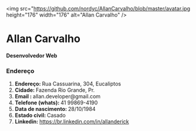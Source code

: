 <img src="https://github.com/nordyc/AllanCarvalho/blob/master/avatar.jpg height="176" width="176" alt="Allan Carvalho" />
<br />
<h1>Allan Carvalho</h1>
<h4>Desenvolvedor Web</h4>

<h3>Endereço</h3>
<ol>
	<li><strong>Endereço: </strong>Rua Cassuarina, 304, Eucaliptos</li>
	<li><strong>Cidade: </strong>Fazenda Rio Grande, Pr.</li>
	<li><strong>Email : </strong>allan.developer@gmail.com</li>
	<li><strong>Telefone (whats): </strong>41 99869-4190</li>
	<li><strong>Data de nascimento: </strong>28/10/1984</li>
	<li><strong>Estado civil: </strong>Casado</li>
	<li><strong>Linkedin: </strong><a href="https://br.linkedin.com/in/allanderick" target="_blank">https://br.linkedin.com/in/allanderick</a></li>
</ol>

